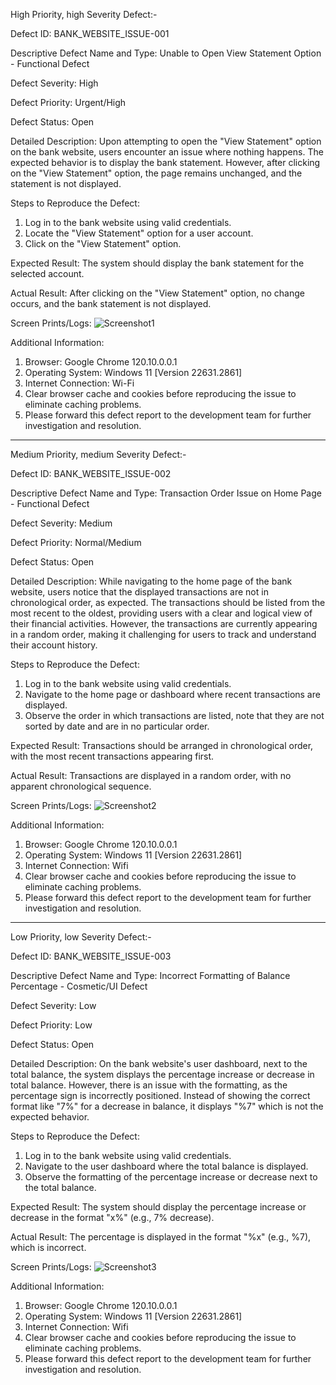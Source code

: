 High Priority, high Severity Defect:-

Defect ID: BANK_WEBSITE_ISSUE-001

Descriptive Defect Name and Type:
Unable to Open View Statement Option - Functional Defect

Defect Severity:
High

Defect Priority:
Urgent/High

Defect Status:
Open

Detailed Description:
Upon attempting to open the "View Statement" option on the bank website, users encounter an issue where nothing happens. The expected behavior is to display the bank statement. However, after clicking on the "View Statement" option, the page remains unchanged, and the statement is not displayed.

Steps to Reproduce the Defect:
1. Log in to the bank website using valid credentials.
2. Locate the "View Statement" option for a user account.
3. Click on the "View Statement" option.

Expected Result:
The system should display the bank statement for the selected account.

Actual Result:
After clicking on the "View Statement" option, no change occurs, and the bank statement is not displayed.

Screen Prints/Logs:
![Screenshot1](https://github.com/karsh-404/QA_Comviva/assets/106162400/f8593122-3ba4-4412-bc9d-5d46e10f37fb)

Additional Information:
1. Browser: Google Chrome 120.10.0.0.1
2. Operating System: Windows 11 [Version 22631.2861]
3. Internet Connection: Wi-Fi
4. Clear browser cache and cookies before reproducing the issue to eliminate caching problems.
5. Please forward this defect report to the development team for further investigation and resolution.



---------------------------------------------------------------------------------------------------------------------
   



Medium Priority, medium Severity Defect:-

Defect ID: BANK_WEBSITE_ISSUE-002

Descriptive Defect Name and Type:
Transaction Order Issue on Home Page - Functional Defect

Defect Severity:
Medium

Defect Priority:
Normal/Medium

Defect Status:
Open

Detailed Description:
While navigating to the home page of the bank website, users notice that the displayed transactions are not in chronological order, as expected. The transactions should be listed from the most recent to the oldest, providing users with a clear and logical view of their financial activities. However, the transactions are currently appearing in a random order, making it challenging for users to track and understand their account history.

Steps to Reproduce the Defect:
1. Log in to the bank website using valid credentials.
2. Navigate to the home page or dashboard where recent transactions are displayed.
3. Observe the order in which transactions are listed, note that they are not sorted by date and are in no particular order.

Expected Result:
Transactions should be arranged in chronological order, with the most recent transactions appearing first.

Actual Result:
Transactions are displayed in a random order, with no apparent chronological sequence.

Screen Prints/Logs:
![Screenshot2](https://github.com/karsh-404/QA_Comviva/assets/106162400/09579de5-5b5a-4870-b5d9-933b3a9dcc21)

Additional Information:
1. Browser: Google Chrome 120.10.0.0.1
2. Operating System: Windows 11 [Version 22631.2861]
3. Internet Connection: Wifi
4. Clear browser cache and cookies before reproducing the issue to eliminate caching problems.
5. Please forward this defect report to the development team for further investigation and resolution.



---------------------------------------------------------------------------------------------------------------------



Low Priority, low Severity Defect:-

Defect ID: BANK_WEBSITE_ISSUE-003

Descriptive Defect Name and Type:
Incorrect Formatting of Balance Percentage - Cosmetic/UI Defect

Defect Severity:
Low

Defect Priority:
Low

Defect Status:
Open

Detailed Description:
On the bank website's user dashboard, next to the total balance, the system displays the percentage increase or decrease in total balance. However, there is an issue with the formatting, as the percentage sign is incorrectly positioned. Instead of showing the correct format like "7%" for a decrease in balance, it displays "%7" which is not the expected behavior.

Steps to Reproduce the Defect:
1. Log in to the bank website using valid credentials.
2. Navigate to the user dashboard where the total balance is displayed.
3. Observe the formatting of the percentage increase or decrease next to the total balance.

Expected Result:
The system should display the percentage increase or decrease in the format "x%" (e.g., 7% decrease).

Actual Result:
The percentage is displayed in the format "%x" (e.g., %7), which is incorrect.

Screen Prints/Logs:
![Screenshot3](https://github.com/karsh-404/QA_Comviva/assets/106162400/a222db05-e3ba-45a0-9fd5-765bf675c30f)

Additional Information:
1. Browser: Google Chrome 120.10.0.0.1
2. Operating System: Windows 11 [Version 22631.2861]
3. Internet Connection: Wifi
4. Clear browser cache and cookies before reproducing the issue to eliminate caching problems.
5. Please forward this defect report to the development team for further investigation and resolution.







